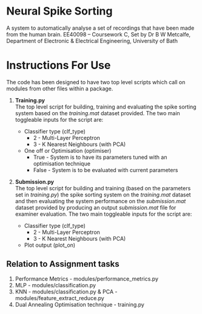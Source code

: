 # Neural Spike Sorting
A system to automatically analyse a set of recordings that have been made from the human brain. 
EE40098 – Coursework C,
Set by Dr B W Metcalfe,
Department of Electronic & Electrical Engineering,
University of Bath

# Instructions For Use
The code has been designed to have two top level scripts which call on modules from other files within a package.

1. **Training.py**\
The top level script for building, training and evaluating the spike sorting system based on the *training.mat* dataset provided.
The two main toggleable inputs for the script are:
      * Classifier type (clf_type)
          * 2 - Multi-Layer Perceptron
          * 3 - K Nearest Neighbours (with PCA) 
      * One off or Optimisation (optimiser)
          * True - System is to have its parameters tuned with an optimisation technique
          * False - System is to be evaluated with current parameters

2. **Submission.py**\
The top level script for building and training (based on the parameters set in *training.py*) the spike sorting system on the *training.mat* dataset and then evaluating the system performance on the *submission.mat* dataset provided by producing an output *submission.mat* file for examiner evaluation. The two main toggleable inputs for the script are:
      * Classifier type (clf_type)
          * 2 - Multi-Layer Perceptron
          * 3 - K Nearest Neighbours (with PCA) 
      * Plot output (plot_on)

## Relation to Assignment tasks
1. Performance Metrics - modules/performance_metrics.py
2. MLP - modules/classification.py
3. KNN - modules/classification.py & PCA - modules/feature_extract_reduce.py
4. Dual Annealing Optimisation technique - training.py
